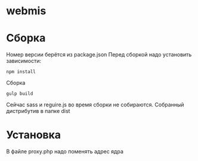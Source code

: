 webmis
======


Сборка
======
Номер версии берётся из package.json
Перед сборкой надо установить зависимости:
```
npm install
```

Сборка
```
gulp build
```
Сейчас sass и reguire.js во время сборки не собираются. Собранный дистрибутив в папке dist


Установка
======
В файле proxy.php надо поменять адрес ядра


